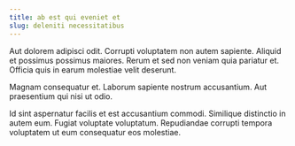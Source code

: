 ```yaml
---
title: ab est qui eveniet et
slug: deleniti necessitatibus
---
```


Aut dolorem adipisci odit. Corrupti voluptatem non autem sapiente. Aliquid et possimus possimus maiores. Rerum et sed non veniam quia pariatur et. Officia quis in earum molestiae velit deserunt.

Magnam consequatur et. Laborum sapiente nostrum accusantium. Aut praesentium qui nisi ut odio.

Id sint aspernatur facilis et est accusantium commodi. Similique distinctio in autem eum. Fugiat voluptate voluptatum. Repudiandae corrupti tempora voluptatem ut eum consequatur eos molestiae.
